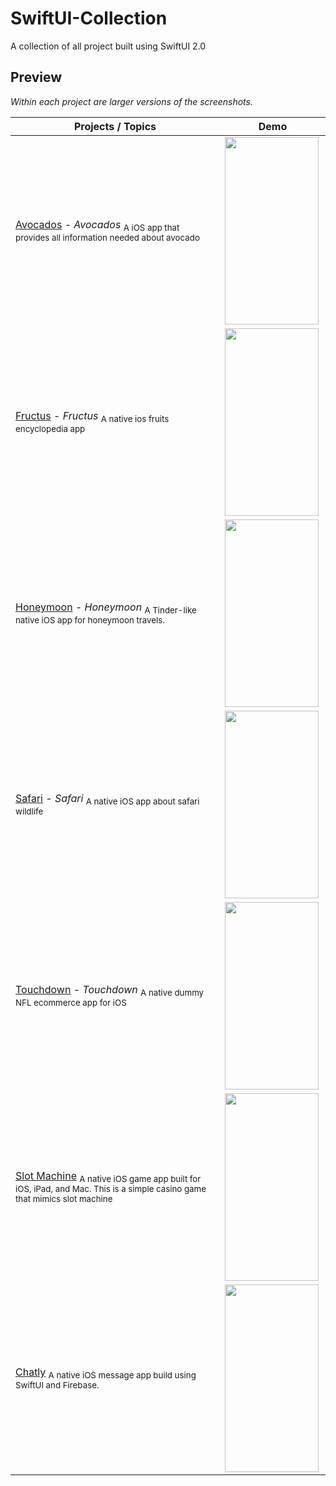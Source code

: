 # SwiftUI-Collection
A collection of all project built using SwiftUI 2.0

## Preview

*Within each project are larger versions of the screenshots.*

Projects / Topics                                                                                                                                                            | Demo
---                                                                                                                                                                          |---
[Avocados](Avocados) - *Avocados* <sub> A iOS app that provides all information needed about avocado  </sub> | <img src="https://user-images.githubusercontent.com/36856709/131204101-c85b07c7-ebc5-4e11-815d-6a9b19b9fcfa.gif" align="left" width="150" height="300" /> |
[Fructus](Fructus) - *Fructus* <sub> A native ios fruits encyclopedia app </sub> | <img src="https://user-images.githubusercontent.com/36856709/111440760-a9822700-86d4-11eb-9913-2d8499a8c9f5.gif" align="left"  width="150" height="300" /> |
[Honeymoon](Honeymoon) - *Honeymoon* <sub>A Tinder-like native iOS app for honeymoon travels. </sub> | <img src="https://user-images.githubusercontent.com/36856709/131204027-0a10b4cc-59b3-4779-8870-b85d632e362f.gif" align="left" width="150" height="300" /> |
[Safari](Safari) - *Safari* <sub>A native iOS app about safari wildlife </sub> | <img src="https://user-images.githubusercontent.com/36856709/111548015-108cf380-8748-11eb-9f59-0dd1adda90f1.gif" align="left" width="150" height="300" /> |
[Touchdown](Touchdown) - *Touchdown* <sub>A native dummy NFL ecommerce app for iOS </sub> | <img src="https://user-images.githubusercontent.com/36856709/111890057-1ab32a00-89b4-11eb-91cf-dcfb29330918.gif" align="left" width="150" height="300" /> |
[Slot Machine](Slot-Machine) <sub>A native iOS game app built for iOS, iPad, and Mac. This is a simple casino game that mimics slot machine </sub> | <img src="https://user-images.githubusercontent.com/36856709/132930098-3a333cb1-510b-4ca0-aff9-f4e85afb1592.gif" align="left" width="150" height="300" /> |
[Chatly](Chatly) <sub>A native iOS message app build using SwiftUI and Firebase. </sub> | <img src="https://user-images.githubusercontent.com/36856709/133024200-e0424fe7-a5d7-46ca-8700-bacc1de55fde.gif" align="left" width="150" height="300" /> |



